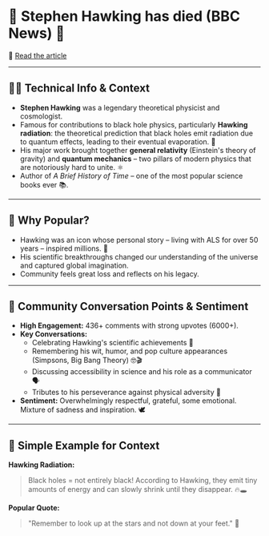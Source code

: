 # 🌟 Stephen Hawking has died (BBC News) 🌟

🔗 [Read the article](http://www.bbc.com/news/uk-43396008)

---

## 🧑‍🔬 Technical Info & Context
- **Stephen Hawking** was a legendary theoretical physicist and cosmologist.
- Famous for contributions to black hole physics, particularly **Hawking radiation**: the theoretical prediction that black holes emit radiation due to quantum effects, leading to their eventual evaporation. 🌌
- His major work brought together **general relativity** (Einstein's theory of gravity) and **quantum mechanics** – two pillars of modern physics that are notoriously hard to unite. ⚛️
- Author of _A Brief History of Time_ – one of the most popular science books ever 📚.

---

## 🚀 Why Popular?
- Hawking was an icon whose personal story – living with ALS for over 50 years – inspired millions. 💪
- His scientific breakthroughs changed our understanding of the universe and captured global imagination.
- Community feels great loss and reflects on his legacy.

---

## 💬 Community Conversation Points & Sentiment
- **High Engagement:** 436+ comments with strong upvotes (6000+).
- **Key Conversations:**
    - Celebrating Hawking's scientific achievements 🌟
    - Remembering his wit, humor, and pop culture appearances (Simpsons, Big Bang Theory) 🤓🎬
    - Discussing accessibility in science and his role as a communicator 🗣️
    - Tributes to his perseverance against physical adversity 💯
- **Sentiment:** Overwhelmingly respectful, grateful, some emotional. Mixture of sadness and inspiration. 🕊️

---

## 📖 Simple Example for Context

**Hawking Radiation:**
> Black holes = not entirely black! According to Hawking, they emit tiny amounts of energy and can slowly shrink until they disappear. 🔥🕳️

**Popular Quote:**
> "Remember to look up at the stars and not down at your feet." 🌠
